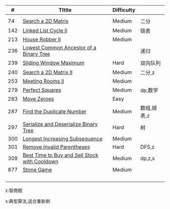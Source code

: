 | #    | TIttle                                                       | Difficulty |             |
| ---- | ------------------------------------------------------------ | ---------- | ----------- |
|      |                                                              |            |             |
| 74   | [Search a 2D Matrix](./74.md)                                | Medium     | 二分        |
| 142  | [Linked List Cycle II](./142.md)                             | Medium     | 链表        |
| 213  | [House Robber II](./213.md)                                  | Medium     |             |
| 236  | [Lowest Common Ancestor of a Binary Tree](./236.md)          |            | 递归        |
| 239  | [Sliding Window Maximum](./239.md)                           | Hard       | 双向队列    |
| 240  | [Search a 2D Matrix II](./240.md)                            | Medium     | 二分,z      |
| 253  | [Meeting Rooms II](./253.md)                                 | Medium     |             |
| 279  | [Perfect Squares](./279.md)                                  | Medium     | dp,数学     |
| 283  | [Move Zeroes](./283.md)                                      | Easy       |             |
| 287  | [Find the Duplicate Number](./287.md)                        | Medium     | 数组,链表,z |
| 297  | [Serialize and Deserialize Binary Tree](./297.md)            | Hard       | 树          |
| 300  | [Longest Increasing Subsequence](./300.md)                   | Medium     |             |
| 301  | [Remove Invalid Parentheses](./301.md)                       | Hard       | DFS,z       |
| 309  | [Best Time to Buy and Sell Stock with Cooldown](./309.md)    | Medium     | dp,z,s      |
| 877  | [Stone Game](https://leetcode.com/problems/stone-game/description/) | Medium     |             |
|      |                                                              |            |             |
|      |                                                              |            |             |
|      |                                                              |            |             |
|      |                                                              |            |             |

z:智商题

s:典型算法,适合重新刷
